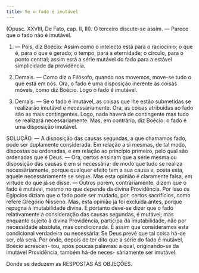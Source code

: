 ```yaml
---
title: Se o fado é imutável
---
```


(Opusc. XXVIII, De Fato, cap. II, III).
  O terceiro discute-se assim. — Parece que o fado não é imutável.  

1. — Pois, diz Boécio: Assim como o intelecto está para o raciocínio; o que é, para o que é gerado; o tempo, para a eternidade; o círculo, para o ponto central; assim está a série mutável do fado para a estável simplicidade da providência.  

2. Demais. — Como diz o Filósofo, quando nos movemos, move-se tudo o que está em nós. Ora, o fado é uma disposição inerente às coisas móveis, como diz Boécio. Logo o fado é imutável.  

3. Demais. — Se o fado é imutável, as coisas que lhe estão submetidas se realizarão imutável e necessàriamente. Ora, as coisas atribuídas ao fado são as mais contingentes. Logo, nada haverá de contingente mas tudo se realizará necessariamente.  Mas, em contrário, diz Boécio: o fado é uma disposição imutável.  

SOLUÇÃO. — A disposição das causas segundas, a que chamamos fado, pode ser duplamente considerada. Em relação a si mesmas, de tal modo, dispostas ou ordenadas, e em relação ao princípio primeiro, pelo qual são ordenadas que é Deus. — Ora, certos ensinam que a série mesma ou disposição das causas é em si necessária; de modo que tudo se realiza necessàriamente, porque qualquer efeito tem a sua causa e, posta esta, aquele necessàriamente se segue. Mas esta opinião é claramente falsa, em virtude do que já se disse. — Outros porém, contràriamente, dizem que o fado é mutável, mesmo no que depende da divina Providência. Por isso os Egípcios diziam que o fado pode ser mudado, por, certos sacrifícios, como refere Gregório Nisseno. Mas, esta opinião já foi excluída antes, porque repugna à imutabilidade divina.  E portanto deve-se dizer que o fado relativamente à consideração das causas segundas, é mutável; mas enquanto sujeito à divina Providência, participa da imutabilidade, não por necessidade absoluta, mas condicionada. Ê assim que consideramos esta condicional verdadeira ou necessária: Se Deus prevê que tal coisa há-de ser, ela será. Por onde, depois de ter dito que a série do fado é mutável, Boécio acrescen- tou, após poucas palavras: a qual, originando-se da imutável Providência, também há-de neces- sàriamente ser imutável.  

Donde se deduzem as RESPOSTAS ÀS OBJEÇÕES.